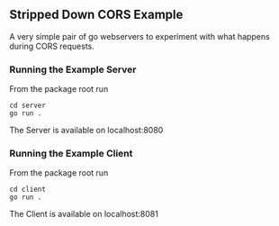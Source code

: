 ## Stripped Down CORS Example

A very simple pair of go webservers to experiment with what happens during CORS requests.

### Running the Example Server
From the package root run

```
cd server
go run .
```
The Server is available on localhost:8080

### Running the Example Client
From the package root run

```
cd client
go run .
```
The Client is available on localhost:8081
